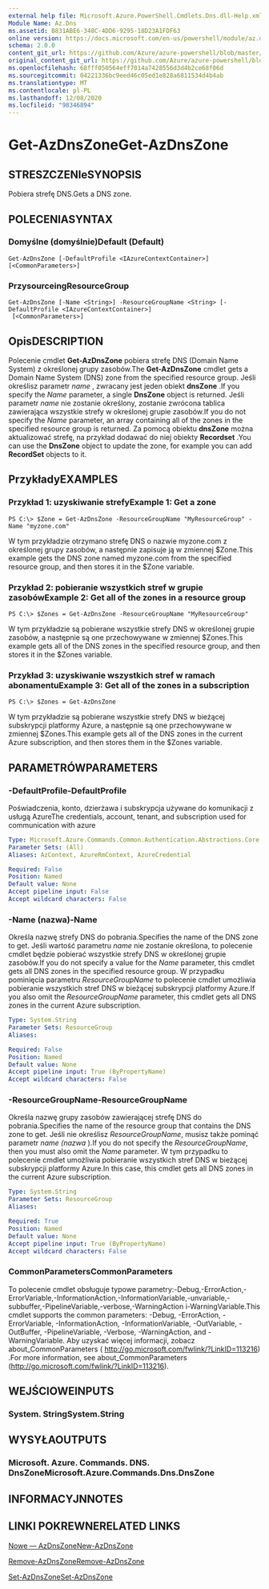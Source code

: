 ```yaml
---
external help file: Microsoft.Azure.PowerShell.Cmdlets.Dns.dll-Help.xml
Module Name: Az.Dns
ms.assetid: B831ABE6-348C-4DD6-9295-18D23A1FDF63
online version: https://docs.microsoft.com/en-us/powershell/module/az.dns/get-azdnszone
schema: 2.0.0
content_git_url: https://github.com/Azure/azure-powershell/blob/master/src/Dns/Dns/help/Get-AzDnsZone.md
original_content_git_url: https://github.com/Azure/azure-powershell/blob/master/src/Dns/Dns/help/Get-AzDnsZone.md
ms.openlocfilehash: 68fff050564eff7014a7428556d3d4b2ce68f06d
ms.sourcegitcommit: 04221336bc9eed46c05ed1e828a6811534d4b4ab
ms.translationtype: MT
ms.contentlocale: pl-PL
ms.lasthandoff: 12/08/2020
ms.locfileid: "98346894"
---
```

# <span data-ttu-id="cec27-101">Get-AzDnsZone</span><span class="sxs-lookup"><span data-stu-id="cec27-101">Get-AzDnsZone</span></span>

## <span data-ttu-id="cec27-102">STRESZCZENIe</span><span class="sxs-lookup"><span data-stu-id="cec27-102">SYNOPSIS</span></span>
<span data-ttu-id="cec27-103">Pobiera strefę DNS.</span><span class="sxs-lookup"><span data-stu-id="cec27-103">Gets a DNS zone.</span></span>

## <span data-ttu-id="cec27-104">POLECENIA</span><span class="sxs-lookup"><span data-stu-id="cec27-104">SYNTAX</span></span>

### <span data-ttu-id="cec27-105">Domyślne (domyślnie)</span><span class="sxs-lookup"><span data-stu-id="cec27-105">Default (Default)</span></span>
```
Get-AzDnsZone [-DefaultProfile <IAzureContextContainer>] [<CommonParameters>]
```

### <span data-ttu-id="cec27-106">Przysourceing</span><span class="sxs-lookup"><span data-stu-id="cec27-106">ResourceGroup</span></span>
```
Get-AzDnsZone [-Name <String>] -ResourceGroupName <String> [-DefaultProfile <IAzureContextContainer>]
 [<CommonParameters>]
```

## <span data-ttu-id="cec27-107">Opis</span><span class="sxs-lookup"><span data-stu-id="cec27-107">DESCRIPTION</span></span>
<span data-ttu-id="cec27-108">Polecenie cmdlet **Get-AzDnsZone** pobiera strefę DNS (Domain Name System) z określonej grupy zasobów.</span><span class="sxs-lookup"><span data-stu-id="cec27-108">The **Get-AzDnsZone** cmdlet gets a Domain Name System (DNS) zone from the specified resource group.</span></span>
<span data-ttu-id="cec27-109">Jeśli określisz parametr *name* , zwracany jest jeden obiekt **dnsZone** .</span><span class="sxs-lookup"><span data-stu-id="cec27-109">If you specify the *Name* parameter, a single **DnsZone** object is returned.</span></span>
<span data-ttu-id="cec27-110">Jeśli parametr *name* nie zostanie określony, zostanie zwrócona tablica zawierająca wszystkie strefy w określonej grupie zasobów.</span><span class="sxs-lookup"><span data-stu-id="cec27-110">If you do not specify the *Name* parameter, an array containing all of the zones in the specified resource group is returned.</span></span>
<span data-ttu-id="cec27-111">Za pomocą obiektu **dnsZone** można aktualizować strefę, na przykład dodawać do niej obiekty **Recordset** .</span><span class="sxs-lookup"><span data-stu-id="cec27-111">You can use the **DnsZone** object to update the zone, for example you can add **RecordSet** objects to it.</span></span>

## <span data-ttu-id="cec27-112">Przykłady</span><span class="sxs-lookup"><span data-stu-id="cec27-112">EXAMPLES</span></span>

### <span data-ttu-id="cec27-113">Przykład 1: uzyskiwanie strefy</span><span class="sxs-lookup"><span data-stu-id="cec27-113">Example 1: Get a zone</span></span>
```
PS C:\> $Zone = Get-AzDnsZone -ResourceGroupName "MyResourceGroup" -Name "myzone.com"
```

<span data-ttu-id="cec27-114">W tym przykładzie otrzymano strefę DNS o nazwie myzone.com z określonej grupy zasobów, a następnie zapisuje ją w zmiennej $Zone.</span><span class="sxs-lookup"><span data-stu-id="cec27-114">This example gets the DNS zone named myzone.com from the specified resource group, and then stores it in the $Zone variable.</span></span>

### <span data-ttu-id="cec27-115">Przykład 2: pobieranie wszystkich stref w grupie zasobów</span><span class="sxs-lookup"><span data-stu-id="cec27-115">Example 2: Get all of the zones in a resource group</span></span>
```
PS C:\> $Zones = Get-AzDnsZone -ResourceGroupName "MyResourceGroup"
```

<span data-ttu-id="cec27-116">W tym przykładzie są pobierane wszystkie strefy DNS w określonej grupie zasobów, a następnie są one przechowywane w zmiennej $Zones.</span><span class="sxs-lookup"><span data-stu-id="cec27-116">This example gets all of the DNS zones in the specified resource group, and then stores it in the $Zones variable.</span></span>

### <span data-ttu-id="cec27-117">Przykład 3: uzyskiwanie wszystkich stref w ramach abonamentu</span><span class="sxs-lookup"><span data-stu-id="cec27-117">Example 3: Get all of the zones in a subscription</span></span>
```
PS C:\> $Zones = Get-AzDnsZone
```

<span data-ttu-id="cec27-118">W tym przykładzie są pobierane wszystkie strefy DNS w bieżącej subskrypcji platformy Azure, a następnie są one przechowywane w zmiennej $Zones.</span><span class="sxs-lookup"><span data-stu-id="cec27-118">This example gets all of the DNS zones in the current Azure subscription, and then stores them in the $Zones variable.</span></span>

## <span data-ttu-id="cec27-119">PARAMETRÓW</span><span class="sxs-lookup"><span data-stu-id="cec27-119">PARAMETERS</span></span>

### <span data-ttu-id="cec27-120">-DefaultProfile</span><span class="sxs-lookup"><span data-stu-id="cec27-120">-DefaultProfile</span></span>
<span data-ttu-id="cec27-121">Poświadczenia, konto, dzierżawa i subskrypcja używane do komunikacji z usługą Azure</span><span class="sxs-lookup"><span data-stu-id="cec27-121">The credentials, account, tenant, and subscription used for communication with azure</span></span>

```yaml
Type: Microsoft.Azure.Commands.Common.Authentication.Abstractions.Core.IAzureContextContainer
Parameter Sets: (All)
Aliases: AzContext, AzureRmContext, AzureCredential

Required: False
Position: Named
Default value: None
Accept pipeline input: False
Accept wildcard characters: False
```

### <span data-ttu-id="cec27-122">-Name (nazwa)</span><span class="sxs-lookup"><span data-stu-id="cec27-122">-Name</span></span>
<span data-ttu-id="cec27-123">Określa nazwę strefy DNS do pobrania.</span><span class="sxs-lookup"><span data-stu-id="cec27-123">Specifies the name of the DNS zone to get.</span></span>
<span data-ttu-id="cec27-124">Jeśli wartość parametru *name* nie zostanie określona, to polecenie cmdlet będzie pobierać wszystkie strefy DNS w określonej grupie zasobów.</span><span class="sxs-lookup"><span data-stu-id="cec27-124">If you do not specify a value for the *Name* parameter, this cmdlet gets all DNS zones in the specified resource group.</span></span>
<span data-ttu-id="cec27-125">W przypadku pominięcia parametru *ResourceGroupName* to polecenie cmdlet umożliwia pobieranie wszystkich stref DNS w bieżącej subskrypcji platformy Azure.</span><span class="sxs-lookup"><span data-stu-id="cec27-125">If you also omit the *ResourceGroupName* parameter, this cmdlet gets all DNS zones in the current Azure subscription.</span></span>

```yaml
Type: System.String
Parameter Sets: ResourceGroup
Aliases:

Required: False
Position: Named
Default value: None
Accept pipeline input: True (ByPropertyName)
Accept wildcard characters: False
```

### <span data-ttu-id="cec27-126">-ResourceGroupName</span><span class="sxs-lookup"><span data-stu-id="cec27-126">-ResourceGroupName</span></span>
<span data-ttu-id="cec27-127">Określa nazwę grupy zasobów zawierającej strefę DNS do pobrania.</span><span class="sxs-lookup"><span data-stu-id="cec27-127">Specifies the name of the resource group that contains the DNS zone to get.</span></span>
<span data-ttu-id="cec27-128">Jeśli nie określisz *ResourceGroupName*, musisz także pominąć parametr *name (nazwa* ).</span><span class="sxs-lookup"><span data-stu-id="cec27-128">If you do not specify the *ResourceGroupName*, then you must also omit the *Name* parameter.</span></span>
<span data-ttu-id="cec27-129">W tym przypadku to polecenie cmdlet umożliwia pobieranie wszystkich stref DNS w bieżącej subskrypcji platformy Azure.</span><span class="sxs-lookup"><span data-stu-id="cec27-129">In this case, this cmdlet gets all DNS zones in the current Azure subscription.</span></span>

```yaml
Type: System.String
Parameter Sets: ResourceGroup
Aliases:

Required: True
Position: Named
Default value: None
Accept pipeline input: True (ByPropertyName)
Accept wildcard characters: False
```

### <span data-ttu-id="cec27-130">CommonParameters</span><span class="sxs-lookup"><span data-stu-id="cec27-130">CommonParameters</span></span>
<span data-ttu-id="cec27-131">To polecenie cmdlet obsługuje typowe parametry:-Debug,-ErrorAction,-ErrorVariable,-InformationAction,-InformationVariable,-unvariable,-subbuffer,-PipelineVariable,-verbose,-WarningAction i-WarningVariable.</span><span class="sxs-lookup"><span data-stu-id="cec27-131">This cmdlet supports the common parameters: -Debug, -ErrorAction, -ErrorVariable, -InformationAction, -InformationVariable, -OutVariable, -OutBuffer, -PipelineVariable, -Verbose, -WarningAction, and -WarningVariable.</span></span> <span data-ttu-id="cec27-132">Aby uzyskać więcej informacji, zobacz about_CommonParameters ( http://go.microsoft.com/fwlink/?LinkID=113216) .</span><span class="sxs-lookup"><span data-stu-id="cec27-132">For more information, see about_CommonParameters (http://go.microsoft.com/fwlink/?LinkID=113216).</span></span>

## <span data-ttu-id="cec27-133">WEJŚCIOWE</span><span class="sxs-lookup"><span data-stu-id="cec27-133">INPUTS</span></span>

### <span data-ttu-id="cec27-134">System. String</span><span class="sxs-lookup"><span data-stu-id="cec27-134">System.String</span></span>

## <span data-ttu-id="cec27-135">WYSYŁA</span><span class="sxs-lookup"><span data-stu-id="cec27-135">OUTPUTS</span></span>

### <span data-ttu-id="cec27-136">Microsoft. Azure. Commands. DNS. DnsZone</span><span class="sxs-lookup"><span data-stu-id="cec27-136">Microsoft.Azure.Commands.Dns.DnsZone</span></span>

## <span data-ttu-id="cec27-137">INFORMACYJN</span><span class="sxs-lookup"><span data-stu-id="cec27-137">NOTES</span></span>

## <span data-ttu-id="cec27-138">LINKI POKREWNE</span><span class="sxs-lookup"><span data-stu-id="cec27-138">RELATED LINKS</span></span>

[<span data-ttu-id="cec27-139">Nowe — AzDnsZone</span><span class="sxs-lookup"><span data-stu-id="cec27-139">New-AzDnsZone</span></span>](./New-AzDnsZone.md)

[<span data-ttu-id="cec27-140">Remove-AzDnsZone</span><span class="sxs-lookup"><span data-stu-id="cec27-140">Remove-AzDnsZone</span></span>](./Remove-AzDnsZone.md)

[<span data-ttu-id="cec27-141">Set-AzDnsZone</span><span class="sxs-lookup"><span data-stu-id="cec27-141">Set-AzDnsZone</span></span>](./Set-AzDnsZone.md)
